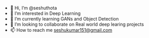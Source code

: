 - 👋 Hi, I’m @seshuthota
- 👀 I’m interested in Deep Learning
- 🌱 I’m currently learning GANs and Object Detection 
- 💞️ I’m looking to collaborate on Real world deep learing projects
- 📫 How to reach me seshukumar151@gmail.com

<!---
seshuthota/seshuthota is a ✨ special ✨ repository because its `README.md` (this file) appears on your GitHub profile.
You can click the Preview link to take a look at your changes.
--->
